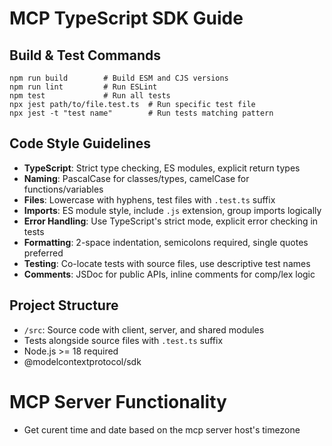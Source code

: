 # MCP TypeScript SDK Guide

## Build & Test Commands
```
npm run build        # Build ESM and CJS versions
npm run lint         # Run ESLint
npm test             # Run all tests
npx jest path/to/file.test.ts  # Run specific test file
npx jest -t "test name"        # Run tests matching pattern
```

## Code Style Guidelines
- **TypeScript**: Strict type checking, ES modules, explicit return types
- **Naming**: PascalCase for classes/types, camelCase for functions/variables
- **Files**: Lowercase with hyphens, test files with `.test.ts` suffix
- **Imports**: ES module style, include `.js` extension, group imports logically
- **Error Handling**: Use TypeScript's strict mode, explicit error checking in tests
- **Formatting**: 2-space indentation, semicolons required, single quotes preferred
- **Testing**: Co-locate tests with source files, use descriptive test names
- **Comments**: JSDoc for public APIs, inline comments for comp/lex logic

## Project Structure
- `/src`: Source code with client, server, and shared modules
- Tests alongside source files with `.test.ts` suffix
- Node.js >= 18 required
- @modelcontextprotocol/sdk 

# MCP Server Functionality
* Get curent time and date based on the mcp server host's timezone

